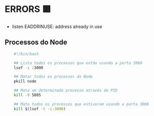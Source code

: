 # ERRORS 🟥

- listen EADDRINUSE: address already in use

## Processos do Node

```bash
    #!/bin/bash

    ## Lista todos os processos que estão usando a porta 3000
    lsof -i :3000

    ## Matar todos os processos do Node
    pkill node

    ## Mata um determinado processo através do PID
    kill -9 5805

    ## Mata todos os processos que estiverem usando a porta 3000
    kill $(lsof -t -i:3000)
```
